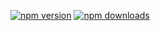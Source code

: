 [![npm version](https://img.shields.io/npm/v/@houseofaldens/fleetos-africa)](https://www.npmjs.com/package/@houseofaldens/fleetos-africa)
[![npm downloads](https://img.shields.io/npm/dm/@houseofaldens/fleetos-africa)](https://www.npmjs.com/package/@houseofaldens/fleetos-africa)
